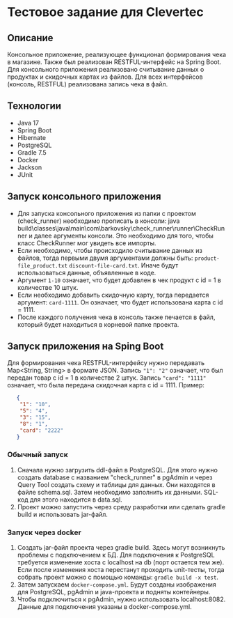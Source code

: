 # Тестовое задание для Clevertec

## Описание
Консольное приложение, реализующее функционал формирования чека в магазине. Также был реализован RESTFUL-интерфейс на 
Spring Boot. Для консольного приложения реализовано считывание данных о продуктах и скидочных картах из файлов. Для всех интерфейсов (консоль, RESTFUL)
реализована запись чека в файл. 

## Технологии
- Java 17
- Spring Boot
- Hibernate
- PostgreSQL
- Gradle 7.5
- Docker
- Jackson
- JUnit

## Запуск консольного приложения
- Для запуска консольного приложения из папки с проектом (check_runner) необходимо прописать в консоли:
  java build\classes\java\main\com\barkovsky\check_runner\runner\CheckRunner и далее аргументы консоли. Это необходимо для того, чтобы класс CheckRunner мог увидеть все импорты.
- Если необходимо, чтобы происходило считывание данных из файлов, тогда первыми двумя аргументами должны быть: `product-file_product.txt` `discount-file-card.txt`.
  Иначе будут использоваться данные, объявленные в коде.
- Аргумент `1-10` означает, что будет добавлен в чек продукт с id = 1 в количестве 10 штук.
- Если необходимо добавить скидочную карту, тогда передается аргумент: `card-1111`. Он означает, что будет использована карта с id = 1111.
- После каждого получения чека в консоль также печается в файл, который будет находиться в корневой папке проекта. 

## Запуск приложения на Sping Boot

Для формирования чека RESTFUL-интерфейсу нужно передавать Map<String, String> в формате JSON. Запись `"1": "2"` означает, что был передан товар с id = 1 в количестве 2 штук. 
Запись `"card": "1111"` означает, что была передана скидочная карта с id = 1111. Пример:
```json
   {
    "1": "10",
    "5": "4",
    "3": "15",
    "8": "1",
    "card": "2222"
   }
```

### Обычный запуск
1. Сначала нужно загрузить ddl-файл в PostgreSQL. Для этого нужно создать database с названием "check_runner" в pgAdmin и через Query Tool создать схему и таблицы для данных. 
   Они находятся в файле schema.sql. Затем необходимо заполнить их данными. SQL-код для этого находится в data.sql.
2. Проект можно запустить через среду разработки или сделать gradle build и использовать jar-файл.

### Запуск через docker
1. Создать jar-файл проекта через gradle build. Здесь могут возникнуть проблемы с подключением к БД. Для подключения к PostgreSQL требуется изменение хоста с localhost на db
(порт остается тем же). Если после изменения хоста перестанут проходить unit-тесты, тогда собрать проект можно с помощью команды: `gradle build -x test`.
2. Затем запускаем `docker-compose.yml`. Будут созданы изображения для PostgreSQL, pgAdmin и java-проекта и подняты контейнеры.
3. Чтобы подключиться к pgAdmin, нужно использовать localhost:8082. Данные для подключения указаны в docker-compose.yml.    